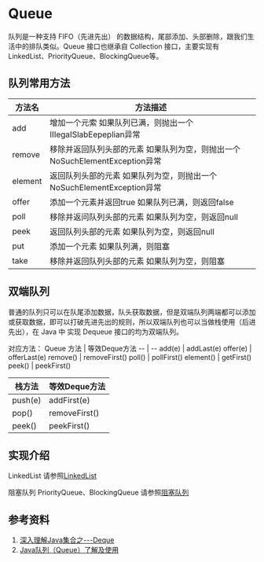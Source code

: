 # Queue
队列是一种支持 FIFO（先进先出） 的数据结构，尾部添加、头部删除，跟我们生活中的排队类似。Queue 接口也继承自 Collection 接口，主要实现有LinkedList、PriorityQueue、BlockingQueue等。


## 队列常用方法
方法名 | 方法描述
-- | -- |
add | 增加一个元索 如果队列已满，则抛出一个IIIegaISlabEepeplian异常
remove | 移除并返回队列头部的元素 如果队列为空，则抛出一个NoSuchElementException异常
element | 返回队列头部的元素 如果队列为空，则抛出一个NoSuchElementException异常
offer | 添加一个元素并返回true 如果队列已满，则返回false
poll | 移除并返问队列头部的元素 如果队列为空，则返回null
peek | 返回队列头部的元素 如果队列为空，则返回null
put | 添加一个元素 如果队列满，则阻塞
take | 移除并返回队列头部的元素 如果队列为空，则阻塞


## 双端队列
普通的队列只可以在队尾添加数据，队头获取数据，但是双端队列两端都可以添加或获取数据，即可以打破先进先出的规则，所以双端队列也可以当做栈使用（后进先出），在 Java 中 实现 Dequeue 接口的均为双端队列。

对应方法：
Queue 方法 | 等效Deque方法
-- | --
add(e) | addLast(e)
offer(e) | offerLast(e)
remove() | removeFirst()
poll() | pollFirst()
element() | getFirst()
peek() | peekFirst()

栈方法 | 等效Deque方法
-- | --
push(e) | addFirst(e)
pop() | removeFirst()
peek() | peekFirst()

## 实现介绍
LinkedList 请参照[LinkedList](https://kai-keng.github.io/java-learning/collection/list.html#linkedlist)

阻塞队列 PriorityQueue、BlockingQueue 请参照[阻塞队列
](https://kai-keng.github.io/java-learning/multi-thread/thread-util.html#%E9%98%BB%E5%A1%9E%E9%98%9F%E5%88%97)


## 参考资料
1. [深入理解Java集合之---Deque](https://www.jianshu.com/p/d78a7c982edb)
2. [Java队列（Queue）了解及使用](https://www.jianshu.com/p/7a86c56c632b)